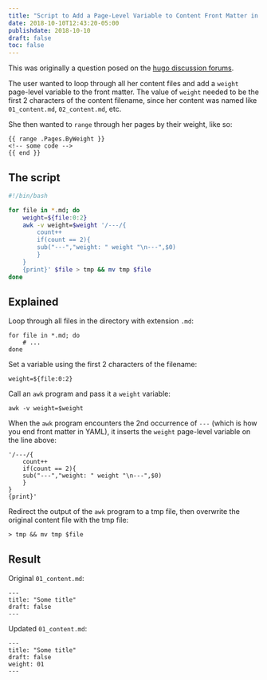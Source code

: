 ```yaml
---
title: "Script to Add a Page-Level Variable to Content Front Matter in Hugo"
date: 2018-10-10T12:43:20-05:00
publishdate: 2018-10-10
draft: false
toc: false
---
```


This was originally a question posed on the [hugo discussion forums](https://discourse.gohugo.io/t/set-frontmatter-params-in-list-template/14645). 

The user wanted to loop through all her content files and add a `weight` page-level variable to the front matter. The value of `weight` needed to be the first 2 characters of the content filename, since her content was named like `01_content.md`, `02_content.md`, etc.

<!--more-->

She then wanted to `range` through her pages by their weight, like so:

```
{{ range .Pages.ByWeight }}
<!-- some code -->
{{ end }}
```

## The script

```bash
#!/bin/bash

for file in *.md; do
    weight=${file:0:2}
    awk -v weight=$weight '/---/{
        count++
        if(count == 2){
        sub("---","weight: " weight "\n---",$0)
        }
    }
    {print}' $file > tmp && mv tmp $file
done
```

## Explained

Loop through all files in the directory with extension `.md`:

```
for file in *.md; do
    # ...
done
```

Set a variable using the first 2 characters of the filename:

```
weight=${file:0:2}
```

Call an `awk` program and pass it a `weight` variable:

```
awk -v weight=$weight
``` 

When the `awk` program encounters the 2nd occurrence of `---` (which is how you end front matter in YAML), it inserts the `weight` page-level variable on the line above:

```
'/---/{
    count++
    if(count == 2){
    sub("---","weight: " weight "\n---",$0)
    }
}
{print}'
```

Redirect the output of the `awk` program to a tmp file, then overwrite the original content file with the tmp file:

```
> tmp && mv tmp $file
```

## Result

Original `01_content.md`:

```
---
title: "Some title"
draft: false
---
```

Updated `01_content.md`:

```
---
title: "Some title"
draft: false
weight: 01
---
```
